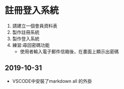 # 註冊登入系統
1. 請建立一個會員資料表
2. 製作註冊系統
3. 製作登入系統
4. 練習:尋回密碼功能
    * 使用者輸入電子郵件信箱後，在畫面上顯示出密碼
## 2019-10-31  
- VSCODE中安裝了markdown all 的外掛